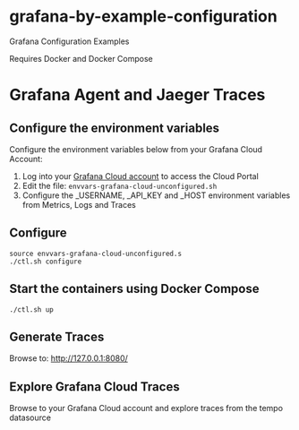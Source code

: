 # grafana-by-example-configuration
Grafana Configuration Examples

Requires Docker and Docker Compose

# Grafana Agent and Jaeger Traces

## Configure the environment variables

Configure the environment variables below from your Grafana Cloud Account:

1. Log into your [Grafana Cloud account](https://grafana.com/auth/sign-in) to access the Cloud Portal
2. Edit the file: ```envvars-grafana-cloud-unconfigured.sh```
3. Configure the _USERNAME, _API_KEY and _HOST environment variables from Metrics, Logs and Traces

## Configure
```
source envvars-grafana-cloud-unconfigured.s
./ctl.sh configure
```
## Start the containers using Docker Compose
```
./ctl.sh up
```

## Generate Traces
Browse to: http://127.0.0.1:8080/

## Explore Grafana Cloud Traces
Browse to your Grafana Cloud account and explore traces from the tempo datasource

